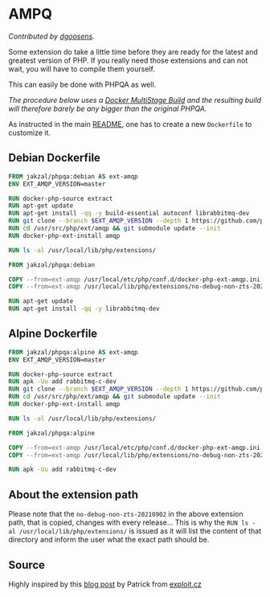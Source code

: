 # AMPQ

*Contributed by [dgoosens](https://github.com/dgoosens).*

Some extension do take a little time before they are ready for the latest and greatest version of PHP.
If you really need those extensions and can not wait, you will have to compile them yourself.

This can easily be done with PHPQA as well.

*The procedure below uses a [Docker MultiStage Build](https://docs.docker.com/develop/develop-images/multistage-build/) and the resulting build will therefore barely be any bigger than the original PHPQA.*

As instructed in the main [README](https://github.com/jakzal/phpqa#customising-the-image), one has to create a new `Dockerfile` to customize it.

## Debian Dockerfile

```Dockerfile
FROM jakzal/phpqa:debian AS ext-amqp
ENV EXT_AMQP_VERSION=master

RUN docker-php-source extract
RUN apt-get update
RUN apt-get install -qq -y build-essential autoconf librabbitmq-dev
RUN git clone --branch $EXT_AMQP_VERSION --depth 1 https://github.com/php-amqp/php-amqp.git /usr/src/php/ext/amqp
RUN cd /usr/src/php/ext/amqp && git submodule update --init
RUN docker-php-ext-install amqp

RUN ls -al /usr/local/lib/php/extensions/

FROM jakzal/phpqa:debian

COPY --from=ext-amqp /usr/local/etc/php/conf.d/docker-php-ext-amqp.ini /usr/local/etc/php/conf.d/docker-php-ext-amqp.ini
COPY --from=ext-amqp /usr/local/lib/php/extensions/no-debug-non-zts-20210902/amqp.so /usr/local/lib/php/extensions/no-debug-non-zts-20210902/amqp.so

RUN apt-get update
RUN apt-get install -qq -y librabbitmq-dev
```

## Alpine Dockerfile

```Dockerfile
FROM jakzal/phpqa:alpine AS ext-amqp
ENV EXT_AMQP_VERSION=master

RUN docker-php-source extract
RUN apk -Uu add rabbitmq-c-dev
RUN git clone --branch $EXT_AMQP_VERSION --depth 1 https://github.com/php-amqp/php-amqp.git /usr/src/php/ext/amqp
RUN cd /usr/src/php/ext/amqp && git submodule update --init
RUN docker-php-ext-install amqp

RUN ls -al /usr/local/lib/php/extensions/

FROM jakzal/phpqa:alpine

COPY --from=ext-amqp /usr/local/etc/php/conf.d/docker-php-ext-amqp.ini /usr/local/etc/php/conf.d/docker-php-ext-amqp.ini
COPY --from=ext-amqp /usr/local/lib/php/extensions/no-debug-non-zts-20210902/amqp.so /usr/local/lib/php/extensions/no-debug-non-zts-20210902/amqp.so

RUN apk -Uu add rabbitmq-c-dev
```

## About the extension path

Please note that the `no-debug-non-zts-20210902` in the above extension path, that is copied, changes with every release...
This is why the `RUN ls -al /usr/local/lib/php/extensions/` is issued as it will list the content of that directory and inform the user what the exact path should be.

## Source

Highly inspired by this [blog post](https://exploit.cz/how-to-compile-amqp-extension-for-php-8-0-via-multistage-dockerfile/) by Patrick from [exploit.cz](https://exploit.cz/)
